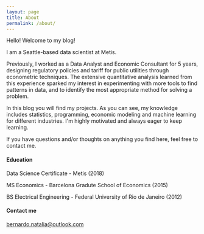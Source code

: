 ```yaml
---
layout: page
title: About
permalink: /about/
---
```


Hello! Welcome to my blog!

I am a Seattle-based data scientist at Metis.

Previously, I worked as a Data Analyst and Economic Consultant for 5 years, designing regulatory policies and tariff for public utilities through econometric techniques. The extensive quantitative analysis learned from this experience sparked my interest in experimenting with more tools to find patterns in data, and to identify the most appropriate method for solving a problem. 

In this blog you will find my projects. As you can see, my knowledge includes statistics, programming, economic modeling and machine learning for different industries. I'm highly motivated and always eager to keep learning.

If you have questions and/or thoughts on anything you find here, feel free to contact me.

#### Education

Data Science Certificate - Metis (2018)

MS Economics - Barcelona Gradute School of Economics (2015)

BS Electrical Engineering - Federal University of Rio de Janeiro (2012)

#### Contact me

[bernardo.natalia@outlook.com](mailto:bernardo.natalia@outlook.com)
